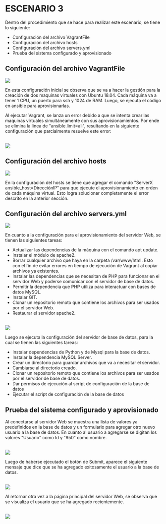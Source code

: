# ESCENARIO 3

Dentro del procedimiento que se hace para realizar este escenario, se tiene lo siguiente:

- Configuración del archivo VagrantFile
- Configuración del archivo hosts
- Configuración del archivo servers.yml
- Prueba del sistema configurado y aprovisionado
  
 ## Configuración del archivo VagrantFile
 
 
 <img src="https://github.com/RicNuva18/DistribuitedWebApp/blob/master/VagrantConfiguracion1.png">
 <br>
 
En esta configuración inicial se observa que se va a hacer la gestión para la creación de dos maquinas virtuales con Ubuntu 18.04. Cada máquina va a tener 1 CPU, un puerto para ssh y 1024 de RAM. Luego, se ejecuta el código en ansible para aprovisionarlas.
 
Al ejecutar Vagrant, se lanza un error debido a que se intenta crear las maquinas virtuales simultáneamente con sus aprovisionamientos. Por ende se elimina la linea de "ansible.limit=all", resultando en la siguiente configuración que parcialmente resuelve este error:

<br>
 <img src="https://github.com/RicNuva18/DistribuitedWebApp/blob/master/VagrantConfiguracion2.png">
 <br>

 ## Configuración del archivo hosts
 
 <img src="https://github.com/RicNuva18/DistribuitedWebApp/blob/master/Hosts2.png">
 <br>
 
 En la configuración del hosts se tiene que agregar el comando "ServerX ansible_host=DirecciónIP" para que ejecute el aprovisionamiento en orden de cada máquina virtual. Esto logra solucionar completamente el error descrito en la anterior sección. 
 
 ## Configuración del archivo servers.yml
 
 
 <img src="https://github.com/RicNuva18/DistribuitedWebApp/blob/master/AnsibleWebServer.png">
 <br>
 
 En cuanto a la configuración para el aprovisionamiento del servidor Web, se tienen las siguientes tareas:
 
 - Actualizar las dependencias de la máquina con el comando apt update.
 - Instalar el módulo de apache2.
 - Borrar cualquier archivo que haya en la carpeta /var/www/html. Esto con el fin de evitar errores en tiempo de ejecución de Vagrant al copiar archivos ya existentes.
 - Instalar las dependencias que se necesitan de PHP para funcionar en el servidor Web y poderse comunicar con el servidor de base de datos.
 - Permitir la dependencia que PHP utiliza para interactuar con bases de datos MySQL.
 - Instalar GIT.
 - Clonar un repositorio remoto que contiene los archivos para ser usados por el servidor Web.
 - Restaurar el servidor apache2.
 
 
 <br>
  <img src="https://github.com/RicNuva18/DistribuitedWebApp/blob/master/AnsibleDatabaseServer.png">
 <br>
 
 Luego se ejecuta la configuración del servidor de base de datos, para la cual se tienen las siguientes tareas:
 
 - Instalar dependencias de Python y de Mysql para la base de datos.
 - Instalar la dependencia MySQL Server.
 - Crear un directorio para guardar archivos que va a necesitar el servidor.
 - Cambiarse al directorio creado.
 - Clonar un repositorio remoto que contiene los archivos para ser usados por el servidor de base de datos.
 - Dar permisos de ejecución al script de configuración de la base de datos
 - Ejecutar el script de configuración de la base de datos
 
## Prueba del sistema configurado y aprovisionado 
 
 Al conectarse al servidor Web se muestra una lista de valores ya predefinidos en la base de datos y un formulario para agregar otro nuevo usuario a la base de datos. En cuanto al usuario a agregarse se digitan los valores "Usuario" como Id y "950" como nombre.
 
<br>
  <img src="https://github.com/RicNuva18/DistribuitedWebApp/blob/master/PruebaFinalWeb.png">
 <br>
 
Luego de haberse ejecutado el botón de Submit, aparece el siguiente mensaje que dice que se ha agregado exitosamente el usuario a la base de datos.
 
  <br>
  <img src="https://github.com/RicNuva18/DistribuitedWebApp/blob/master/PruebaFinalAgregar.png">
 <br>
 
 Al retornar otra vez a la página principal del servidor Web, se observa que se visualiza el usuario que se ha agregado recientemente.
 
  <br>
  <img src="https://github.com/RicNuva18/DistribuitedWebApp/blob/master/PruebaFinalAgregado.png">
 <br>
 

 
